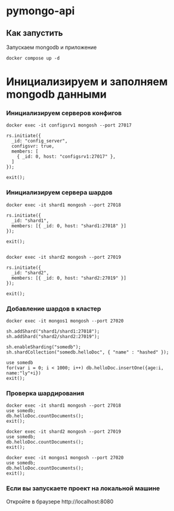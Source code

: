 # pymongo-api

## Как запустить

Запускаем mongodb и приложение

```shell
docker compose up -d
```

# Инициализируем и заполняем mongodb данными

### Инициализируем серверов конфигов

```shell
docker exec -it configsrv1 mongosh --port 27017

rs.initiate({
  _id: "config_server",
  configsvr: true,
  members: [
    { _id: 0, host: "configsrv1:27017" },
  ]
});

exit();
```


### Инициализируем сервера шардов

```shell
docker exec -it shard1 mongosh --port 27018

rs.initiate({
  _id: "shard1",
  members: [{ _id: 0, host: "shard1:27018" }]
});

exit();


docker exec -it shard2 mongosh --port 27019

rs.initiate({
  _id: "shard2",
  members: [{ _id: 0, host: "shard2:27019" }]
});

exit();
```

### Добавление шардов в кластер

```shell
docker exec -it mongos1 mongosh --port 27020

sh.addShard("shard1/shard1:27018");
sh.addShard("shard2/shard2:27019");

sh.enableSharding("somedb");
sh.shardCollection("somedb.helloDoc", { "name" : "hashed" });

use somedb
for(var i = 0; i < 1000; i++) db.helloDoc.insertOne({age:i, name:"ly"+i})
exit();
```

### Проверка шардирования

```shell
docker exec -it shard1 mongosh --port 27018
use somedb;
db.helloDoc.countDocuments();
exit();

docker exec -it shard2 mongosh --port 27019
use somedb;
db.helloDoc.countDocuments();
exit();

docker exec -it mongos1 mongosh --port 27020
use somedb;
db.helloDoc.countDocuments();
exit();
```

### Если вы запускаете проект на локальной машине

Откройте в браузере http://localhost:8080

